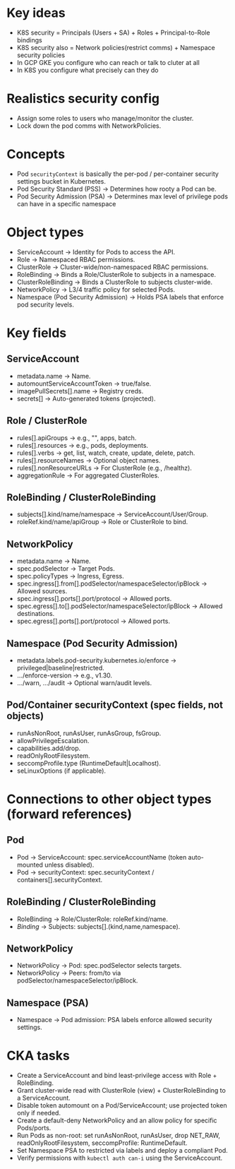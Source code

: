 # Key ideas
- K8S security = Principals (Users + SA) + Roles + Principal-to-Role bindings
- K8S security also = Network policies(restrict comms) + Namespace security policies
- In GCP GKE you configure who can reach or talk to cluter at all
- In K8S you configure what precisely can they do

# Realistics security config
- Assign some roles to users who manage/monitor the cluster.
- Lock down the pod comms with NetworkPolicies.

# Concepts
- Pod `securityContext` is basically the per-pod / per-container security settings bucket in Kubernetes.
- Pod Security Standard (PSS) → Determines how rooty a Pod can be.
- Pod Security Admission (PSA) → Determines max level of privilege pods can have in a specific namespace

# Object types
- ServiceAccount → Identity for Pods to access the API.
- Role → Namespaced RBAC permissions.
- ClusterRole → Cluster-wide/non-namespaced RBAC permissions.
- RoleBinding → Binds a Role/ClusterRole to subjects in a namespace.
- ClusterRoleBinding → Binds a ClusterRole to subjects cluster-wide.
- NetworkPolicy → L3/4 traffic policy for selected Pods.
- Namespace (Pod Security Admission) → Holds PSA labels that enforce pod security levels.

# Key fields
## ServiceAccount
- metadata.name → Name.
- automountServiceAccountToken → true/false.
- imagePullSecrets[].name → Registry creds.
- secrets[] → Auto-generated tokens (projected).

## Role / ClusterRole
- rules[].apiGroups → e.g., "", apps, batch.
- rules[].resources → e.g., pods, deployments.
- rules[].verbs → get, list, watch, create, update, delete, patch.
- rules[].resourceNames → Optional object names.
- rules[].nonResourceURLs → For ClusterRole (e.g., /healthz).
- aggregationRule → For aggregated ClusterRoles.

## RoleBinding / ClusterRoleBinding
- subjects[].kind/name/namespace → ServiceAccount/User/Group.
- roleRef.kind/name/apiGroup → Role or ClusterRole to bind.

## NetworkPolicy
- metadata.name → Name.
- spec.podSelector → Target Pods.
- spec.policyTypes → Ingress, Egress.
- spec.ingress[].from[].podSelector/namespaceSelector/ipBlock → Allowed sources.
- spec.ingress[].ports[].port/protocol → Allowed ports.
- spec.egress[].to[].podSelector/namespaceSelector/ipBlock → Allowed destinations.
- spec.egress[].ports[].port/protocol → Allowed ports.

## Namespace (Pod Security Admission)
- metadata.labels.pod-security.kubernetes.io/enforce → privileged|baseline|restricted.
- …/enforce-version → e.g., v1.30.
- …/warn, …/audit → Optional warn/audit levels.

## Pod/Container securityContext (spec fields, not objects)
- runAsNonRoot, runAsUser, runAsGroup, fsGroup.
- allowPrivilegeEscalation.
- capabilities.add/drop.
- readOnlyRootFilesystem.
- seccompProfile.type (RuntimeDefault|Localhost).
- seLinuxOptions (if applicable).

# Connections to other object types (forward references)
## Pod
- Pod -> ServiceAccount: spec.serviceAccountName (token auto-mounted unless disabled).
- Pod -> securityContext: spec.securityContext / containers[].securityContext.

## RoleBinding / ClusterRoleBinding
- RoleBinding -> Role/ClusterRole: roleRef.kind/name.
- *Binding* -> Subjects: subjects[].(kind,name,namespace).

## NetworkPolicy
- NetworkPolicy -> Pod: spec.podSelector selects targets.
- NetworkPolicy -> Peers: from/to via podSelector/namespaceSelector/ipBlock.

## Namespace (PSA)
- Namespace -> Pod admission: PSA labels enforce allowed security settings.

# CKA tasks
- Create a ServiceAccount and bind least-privilege access with Role + RoleBinding.
- Grant cluster-wide read with ClusterRole (view) + ClusterRoleBinding to a ServiceAccount.
- Disable token automount on a Pod/ServiceAccount; use projected token only if needed.
- Create a default-deny NetworkPolicy and an allow policy for specific Pods/ports.
- Run Pods as non-root: set runAsNonRoot, runAsUser, drop NET_RAW, readOnlyRootFilesystem, seccompProfile: RuntimeDefault.
- Set Namespace PSA to restricted via labels and deploy a compliant Pod.
- Verify permissions with `kubectl auth can-i` using the ServiceAccount.
